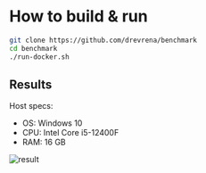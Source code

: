 # How to build & run


```bash
git clone https://github.com/drevrena/benchmark
cd benchmark
./run-docker.sh
```

## Results

Host specs:
* OS: Windows 10
* CPU: Intel Core i5-12400F
* RAM: 16 GB


![result](https://i.imgur.com/qvAt0Z8.png)